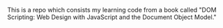 This is a repo which consists my learning code from a book called "DOM Scripting: Web Design with JavaScript and the Document Object Model."
